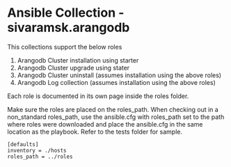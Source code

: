 # Ansible Collection - sivaramsk.arangodb

This collections support the below roles 
1. Arangodb Cluster installation using starter
2. Arangodb Cluster upgrade using stater
3. Arangodb Cluster uninstall (assumes installation using the above roles)
4. Arangodb Log collection (assumes installation using the above roles)

Each role is documented in its own page inside the roles folder.

Make sure the roles are placed on the roles_path. When checking out in a non_standard roles_path, use the ansible.cfg with roles_path set to the path where roles were downloaded and place the ansible.cfg in the same location as the playbook. Refer to the tests folder for sample.

```
[defaults]
inventory = ./hosts
roles_path = ../roles
```
